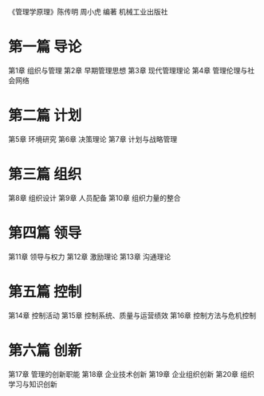 《管理学原理》陈传明 周小虎 编著 机械工业出版社

# 第一篇 导论

第1章 组织与管理
第2章 早期管理思想
第3章 现代管理理论
第4章 管理伦理与社会网络

# 第二篇 计划

第5章 环境研究
第6章 决策理论
第7章 计划与战略管理

# 第三篇 组织

第8章 组织设计
第9章 人员配备
第10章 组织力量的整合

# 第四篇 领导

第11章 领导与权力
第12章 激励理论
第13章 沟通理论

# 第五篇 控制

第14章 控制活动
第15章 控制系统、质量与运营绩效
第16章 控制方法与危机控制

# 第六篇 创新

第17章 管理的创新职能
第18章 企业技术创新
第19章 企业组织创新
第20章 组织学习与知识创新

